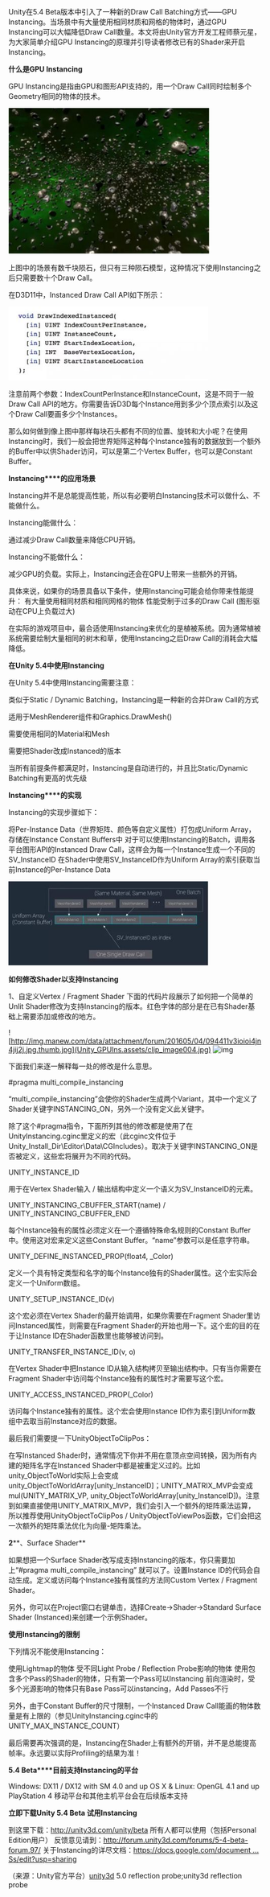 Unity在5.4 Beta版本中引入了一种新的Draw Call Batching方式——GPU Instancing。当场景中有大量使用相同材质和网格的物体时，通过GPU Instancing可以大幅降低Draw Call数量。本文将由Unity官方开发工程师蔡元星，为大家简单介绍GPU Instancing的原理并引导读者修改已有的Shader来开启Instancing。
 
 **什么是GPU Instancing**
 
 GPU Instancing是指由GPU和图形API支持的，用一个Draw Call同时绘制多个Geometry相同的物体的技术。

![](Unity_GPUIns.assets/clip_image001.jpg)



 上图中的场景有数千块陨石，但只有三种陨石模型，这种情况下使用Instancing之后只需要数十个Draw Call。

 在D3D11中，Instanced Draw Call API如下所示：

![img](Unity_GPUIns.assets/clip_image002.jpg)



 注意前两个参数：IndexCountPerInstance和InstanceCount，这是不同于一般Draw Call API的地方。你需要告诉D3D每个Instance用到多少个顶点索引以及这个Draw Call要画多少个Instances。

 那么如何做到像上图中那样每块石头都有不同的位置、旋转和大小呢？在使用Instancing时，我们一般会把世界矩阵这种每个Instance独有的数据放到一个额外的Buffer中以供Shader访问，可以是第二个Vertex Buffer，也可以是Constant Buffer。

 **Instancing****的应用场景**

 Instancing并不是总能提高性能，所以有必要明白Instancing技术可以做什么、不能做什么。

 Instancing能做什么：

 通过减少Draw Call数量来降低CPU开销。

 Instancing不能做什么：

 减少GPU的负载。实际上，Instancing还会在GPU上带来一些额外的开销。

 具体来说，如果你的场景具备以下条件，使用Instancing可能会给你带来性能提升：
 有大量使用相同材质和相同网格的物体
 性能受制于过多的Draw Call (图形驱动在CPU上负载过大)

 在实际的游戏项目中，最合适使用Instancing来优化的是植被系统。因为通常植被系统需要绘制大量相同的树木和草，使用Instancing之后Draw Call的消耗会大幅降低。

 **在Unity 5.4中使用Instancing**

 在Unity 5.4中使用Instancing需要注意：

 类似于Static / Dynamic Batching，Instancing是一种新的合并Draw Call的方式

 适用于MeshRenderer组件和Graphics.DrawMesh()

 需要使用相同的Material和Mesh

 需要把Shader改成Instanced的版本

 当所有前提条件都满足时，Instancing是自动进行的，并且比Static/Dynamic Batching有更高的优先级

 **Instancing****的实现**

 Instancing的实现步骤如下：

 将Per-Instance Data（世界矩阵、颜色等自定义属性）打包成Uniform Array，存储在Instance Constant Buffers中
 对于可以使用Instancing的Batch，调用各平台图形API的Instanced Draw Call，这样会为每一个Instance生成一个不同的SV_InstanceID
 在Shader中使用SV_InstanceID作为Uniform Array的索引获取当前Instance的Per-Instance Data

![img](Unity_GPUIns.assets/clip_image003.jpg)


 
 **如何修改Shader以支持Instancing**
 
 1、自定义Vertex / Fragment Shader
 下面的代码片段展示了如何把一个简单的Unlit Shader修改为支持Instancing的版本。红色字体的部分是在已有Shader基础上需要添加或修改的地方。

![http://img.manew.com/data/attachment/forum/201605/04/094411v3ioioi4jn4jij2j.jpg.thumb.jpg](Unity_GPUIns.assets/clip_image004.jpg)
 ![img](file:///C:/Users/WUMING~1/AppData/Local/Temp/msohtmlclip1/01/clip_image005.jpg)



 下面我们来逐一解释每一处的修改是什么意思。

 \#pragma multi_compile_instancing

 “multi_compile_instancing”会使你的Shader生成两个Variant，其中一个定义了Shader关键字INSTANCING_ON，另外一个没有定义此关键字。

 除了这个#pragma指令，下面所列其他的修改都是使用了在UnityInstancing.cginc里定义的宏（此cginc文件位于Unity_Install_Dir\Editor\Data\CGIncludes）。取决于关键字INSTANCING_ON是否被定义，这些宏将展开为不同的代码。

 UNITY_INSTANCE_ID

 用于在Vertex Shader输入 / 输出结构中定义一个语义为SV_InstanceID的元素。

 UNITY_INSTANCING_CBUFFER_START(name) / UNITY_INSTANCING_CBUFFER_END

 每个Instance独有的属性必须定义在一个遵循特殊命名规则的Constant Buffer中。使用这对宏来定义这些Constant Buffer。“name”参数可以是任意字符串。

 UNITY_DEFINE_INSTANCED_PROP(float4, _Color)

 定义一个具有特定类型和名字的每个Instance独有的Shader属性。这个宏实际会定义一个Uniform数组。

 UNITY_SETUP_INSTANCE_ID(v)

 这个宏必须在Vertex Shader的最开始调用，如果你需要在Fragment Shader里访问Instanced属性，则需要在Fragment Shader的开始也用一下。这个宏的目的在于让Instance ID在Shader函数里也能够被访问到。

 UNITY_TRANSFER_INSTANCE_ID(v, o)

 在Vertex Shader中把Instance ID从输入结构拷贝至输出结构中。只有当你需要在Fragment Shader中访问每个Instance独有的属性时才需要写这个宏。

 UNITY_ACCESS_INSTANCED_PROP(_Color)

 访问每个Instance独有的属性。这个宏会使用Instance ID作为索引到Uniform数组中去取当前Instance对应的数据。

 最后我们需要提一下UnityObjectToClipPos：

 在写Instanced Shader时，通常情况下你并不用在意顶点空间转换，因为所有内建的矩阵名字在Instanced Shader中都是被重定义过的。比如unity_ObjectToWorld实际上会变成unity_ObjectToWorldArray[unity_InstanceID]；UNITY_MATRIX_MVP会变成mul(UNITY_MATRIX_VP, unity_ObjectToWorldArray[unity_InstanceID])。注意到如果直接使用UNITY_MATRIX_MVP，我们会引入一个额外的矩阵乘法运算，所以推荐使用UnityObjectToClipPos / UnityObjectToViewPos函数，它们会把这一次额外的矩阵乘法优化为向量-矩阵乘法。

 **2****、Surface Shader**

 如果想把一个Surface Shader改写成支持Instancing的版本，你只需要加上“#pragma multi_compile_instancing” 就可以了。设置Instance ID的代码会自动生成。定义或访问每个Instance独有属性的方法同Custom Vertex / Fragment Shader。

 另外，你可以在Project窗口右键单击，选择Create->Shader->Standard Surface Shader (Instanced)来创建一个示例Shader。

 **使用Instancing的限制**

 下列情况不能使用Instancing：

 使用Lightmap的物体
 受不同Light Probe / Reflection Probe影响的物体
 使用包含多个Pass的Shader的物体，只有第一个Pass可以Instancing
 前向渲染时，受多个光源影响的物体只有Base Pass可以instancing，Add Passes不行


 另外，由于Constant Buffer的尺寸限制，一个Instanced Draw Call能画的物体数量是有上限的（参见UnityInstancing.cginc中的UNITY_MAX_INSTANCE_COUNT）

 最后需要再次强调的是，Instancing在Shader上有额外的开销，并不是总能提高帧率。永远要以实际Profiling的结果为准！

 **5.4 Beta****目前支持Instancing的平台**

 Windows: DX11 / DX12 with SM 4.0 and up
 OS X & Linux: OpenGL 4.1 and up
 PlayStation 4
 移动平台和其他主机平台会在后续版本支持

 **立即下载Unity 5.4 Beta 试用Instancing**

 到这里下载：http://unity3d.com/unity/beta
 所有人都可以使用（包括Personal Edition用户）
 反馈意见请到：http://forum.unity3d.com/forums/5-4-beta-forum.97/
 关于Instancing的详尽文档：[https://docs.google.com/document ... Ss/edit?usp=sharing](https://docs.google.com/document/d/1RS6cVjE8mBVOKqQUuXbaZcPW3kmw3ZWySJwr-5rDwSs/edit?usp=sharing)

 （来源：Unity官方平台）[unity3d](http://www.manew.com) 5.0 reflection probe;unity3d reflection probe